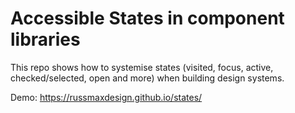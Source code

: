 # Accessible States in component libraries

This repo shows how to systemise states (visited, focus, active, checked/selected, open and more) when building design systems.

Demo: https://russmaxdesign.github.io/states/
